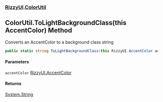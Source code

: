 ### [RizzyUI](RizzyUI 'RizzyUI').[ColorUtil](RizzyUI.ColorUtil 'RizzyUI.ColorUtil')

## ColorUtil.ToLightBackgroundClass(this AccentColor) Method

Converts an AccentColor to a background class string

```csharp
public static string ToLightBackgroundClass(this RizzyUI.AccentColor accentColor);
```
#### Parameters

<a name='RizzyUI.ColorUtil.ToLightBackgroundClass(thisRizzyUI.AccentColor).accentColor'></a>

`accentColor` [RizzyUI.AccentColor](https://docs.microsoft.com/en-us/dotnet/api/RizzyUI.AccentColor 'RizzyUI.AccentColor')

#### Returns
[System.String](https://docs.microsoft.com/en-us/dotnet/api/System.String 'System.String')